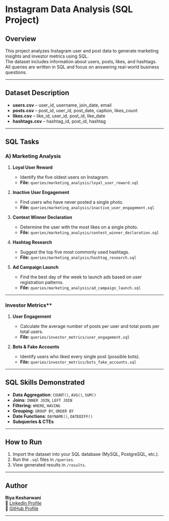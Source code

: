 #  Instagram Data Analysis (SQL Project)

##  Overview
This project analyzes Instagram user and post data to generate marketing insights and investor metrics using SQL.  
The dataset includes information about users, posts, likes, and hashtags.  
All queries are written in SQL and focus on answering real-world business questions.

---

##  Dataset Description
- **users.csv** – user_id, username, join_date, email  
- **posts.csv** – post_id, user_id, post_date, caption, likes_count  
- **likes.csv** – like_id, user_id, post_id, like_date  
- **hashtags.csv** – hashtag_id, post_id, hashtag  

---

##  SQL Tasks

### **A) Marketing Analysis**
1. **Loyal User Reward**  
   - Identify the five oldest users on Instagram.  
   - **File:** `queries/marketing_analysis/loyal_user_reward.sql`

2. **Inactive User Engagement**  
   - Find users who have never posted a single photo.  
   - **File:** `queries/marketing_analysis/inactive_user_engagement.sql`

3. **Contest Winner Declaration**  
   - Determine the user with the most likes on a single photo.  
   - **File:** `queries/marketing_analysis/contest_winner_declaration.sql`

4. **Hashtag Research**  
   - Suggest the top five most commonly used hashtags.  
   - **File:** `queries/marketing_analysis/hashtag_research.sql`

5. **Ad Campaign Launch**  
   - Find the best day of the week to launch ads based on user registration patterns.  
   - **File:** `queries/marketing_analysis/ad_campaign_launch.sql`

---

### Investor Metrics**
1. **User Engagement**  
   - Calculate the average number of posts per user and total posts per total users.  
   - **File:** `queries/investor_metrics/user_engagement.sql`

2. **Bots & Fake Accounts**  
   - Identify users who liked every single post (possible bots).  
   - **File:** `queries/investor_metrics/bots_fake_accounts.sql`

---

##  SQL Skills Demonstrated
- **Data Aggregation**: `COUNT()`, `AVG()`, `SUM()`  
- **Joins**: `INNER JOIN`, `LEFT JOIN`  
- **Filtering**: `WHERE`, `HAVING`  
- **Grouping**: `GROUP BY`, `ORDER BY`  
- **Date Functions**: `DAYNAME()`, `DATEDIFF()`  
- **Subqueries & CTEs**

---

##  How to Run
1. Import the dataset into your SQL database (MySQL, PostgreSQL, etc.).
2. Run the `.sql` files in `/queries`.
3. View generated results in `/results`.

---

##  Author
**Riya Kesharwani**  
📎 [LinkedIn Profile](https://www.linkedin.com/in/riyakesharwani/)  
📎 [GitHub Profile](https://github.com/riya102002)

---
